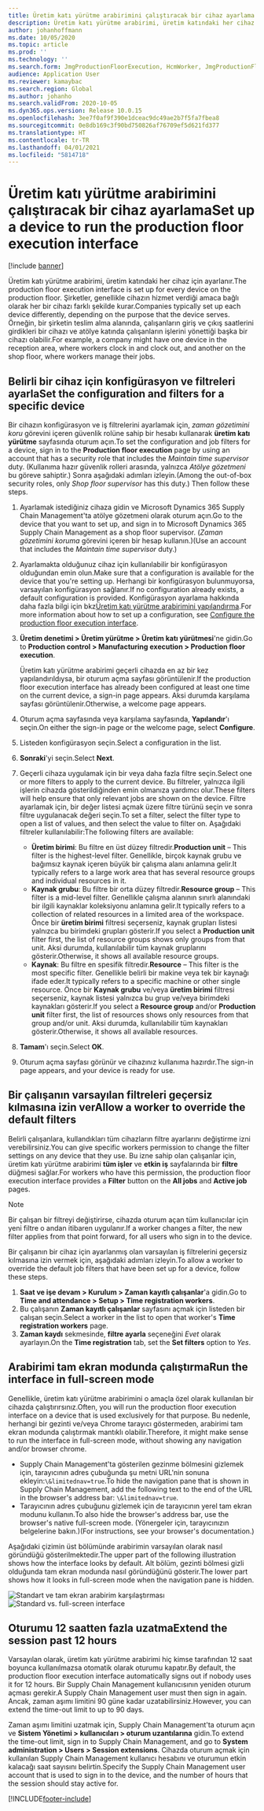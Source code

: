 ```yaml
---
title: Üretim katı yürütme arabirimini çalıştıracak bir cihaz ayarlama
description: Üretim katı yürütme arabirimi, üretim katındaki her cihaz için ayarlanır. Şirketler, genellikle cihazın hizmet verdiği amaca bağlı olarak her bir cihazı farklı şekilde kurar. Örneğin, bir şirketin teslim alma alanında, çalışanların giriş ve çıkış saatlerini girdikleri bir cihazı ve atölye katında çalışanların işlerini yönettiği başka bir cihazı olabilir.
author: johanhoffmann
ms.date: 10/05/2020
ms.topic: article
ms.prod: ''
ms.technology: ''
ms.search.form: JmgProductionFloorExecution, HcmWorker, JmgProductionFloorExecutionDeviceConfiguration
audience: Application User
ms.reviewer: kamaybac
ms.search.region: Global
ms.author: johanho
ms.search.validFrom: 2020-10-05
ms.dyn365.ops.version: Release 10.0.15
ms.openlocfilehash: 3ee7f0af9f390e1dceac9dc49ae2b7f5fa7fbea8
ms.sourcegitcommit: 0e8db169c3f90bd750826af76709ef5d621fd377
ms.translationtype: HT
ms.contentlocale: tr-TR
ms.lasthandoff: 04/01/2021
ms.locfileid: "5814718"
---
```

# <a name="set-up-a-device-to-run-the-production-floor-execution-interface"></a><span data-ttu-id="93a57-105">Üretim katı yürütme arabirimini çalıştıracak bir cihaz ayarlama</span><span class="sxs-lookup"><span data-stu-id="93a57-105">Set up a device to run the production floor execution interface</span></span>

[!include [banner](../includes/banner.md)]

<span data-ttu-id="93a57-106">Üretim katı yürütme arabirimi, üretim katındaki her cihaz için ayarlanır.</span><span class="sxs-lookup"><span data-stu-id="93a57-106">The production floor execution interface is set up for every device on the production floor.</span></span> <span data-ttu-id="93a57-107">Şirketler, genellikle cihazın hizmet verdiği amaca bağlı olarak her bir cihazı farklı şekilde kurar.</span><span class="sxs-lookup"><span data-stu-id="93a57-107">Companies typically set up each device differently, depending on the purpose that the device serves.</span></span> <span data-ttu-id="93a57-108">Örneğin, bir şirketin teslim alma alanında, çalışanların giriş ve çıkış saatlerini girdikleri bir cihazı ve atölye katında çalışanların işlerini yönettiği başka bir cihazı olabilir.</span><span class="sxs-lookup"><span data-stu-id="93a57-108">For example, a company might have one device in the reception area, where workers clock in and clock out, and another on the shop floor, where workers manage their jobs.</span></span>

## <a name="set-the-configuration-and-filters-for-a-specific-device"></a><span data-ttu-id="93a57-109">Belirli bir cihaz için konfigürasyon ve filtreleri ayarla</span><span class="sxs-lookup"><span data-stu-id="93a57-109">Set the configuration and filters for a specific device</span></span>

<span data-ttu-id="93a57-110">Bir cihazın konfigürasyon ve iş filtrelerini ayarlamak için, *zaman gözetimini koru* görevini içeren güvenlik rolüne sahip bir hesabı kullanarak **üretim katı yürütme** sayfasında oturum açın.</span><span class="sxs-lookup"><span data-stu-id="93a57-110">To set the configuration and job filters for a device, sign in to the **Production floor execution** page by using an account that has a security role that includes the *Maintain time supervisor* duty.</span></span> <span data-ttu-id="93a57-111">(Kullanıma hazır güvenlik rolleri arasında, yalnızca *Atölye gözetmeni* bu göreve sahiptir.) Sonra aşağıdaki adımları izleyin.</span><span class="sxs-lookup"><span data-stu-id="93a57-111">(Among the out-of-box security roles, only *Shop floor supervisor* has this duty.) Then follow these steps.</span></span>

1. <span data-ttu-id="93a57-112">Ayarlamak istediğiniz cihaza gidin ve Microsoft Dynamics 365 Supply Chain Management'ta atölye gözetmeni olarak oturum açın.</span><span class="sxs-lookup"><span data-stu-id="93a57-112">Go to the device that you want to set up, and sign in to Microsoft Dynamics 365 Supply Chain Management as a shop floor supervisor.</span></span> <span data-ttu-id="93a57-113">(*Zaman gözetimini koruma* görevini içeren bir hesap kullanın.)</span><span class="sxs-lookup"><span data-stu-id="93a57-113">(Use an account that includes the *Maintain time supervisor* duty.)</span></span>
1. <span data-ttu-id="93a57-114">Ayarlamakta olduğunuz cihaz için kullanılabilir bir konfigürasyon olduğundan emin olun.</span><span class="sxs-lookup"><span data-stu-id="93a57-114">Make sure that a configuration is available for the device that you're setting up.</span></span> <span data-ttu-id="93a57-115">Herhangi bir konfigürasyon bulunmuyorsa, varsayılan konfigürasyon sağlanır.</span><span class="sxs-lookup"><span data-stu-id="93a57-115">If no configuration already exists, a default configuration is provided.</span></span> <span data-ttu-id="93a57-116">Konfigürasyon ayarlama hakkında daha fazla bilgi için bkz[Üretim katı yürütme arabirimini yapılandırma](production-floor-execution-configure.md).</span><span class="sxs-lookup"><span data-stu-id="93a57-116">For more information about how to set up a configuration, see [Configure the production floor execution interface](production-floor-execution-configure.md).</span></span>
1. <span data-ttu-id="93a57-117">**Üretim denetimi \> Üretim yürütme \> Üretim katı yürütmesi**'ne gidin.</span><span class="sxs-lookup"><span data-stu-id="93a57-117">Go to **Production control \> Manufacturing execution \> Production floor execution**.</span></span>

    <span data-ttu-id="93a57-118">Üretim katı yürütme arabirimi geçerli cihazda en az bir kez yapılandırıldıysa, bir oturum açma sayfası görüntülenir.</span><span class="sxs-lookup"><span data-stu-id="93a57-118">If the production floor execution interface has already been configured at least one time on the current device, a sign-in page appears.</span></span> <span data-ttu-id="93a57-119">Aksi durumda karşılama sayfası görüntülenir.</span><span class="sxs-lookup"><span data-stu-id="93a57-119">Otherwise, a welcome page appears.</span></span>

1. <span data-ttu-id="93a57-120">Oturum açma sayfasında veya karşılama sayfasında, **Yapılandır**'ı seçin.</span><span class="sxs-lookup"><span data-stu-id="93a57-120">On either the sign-in page or the welcome page, select **Configure**.</span></span>
1. <span data-ttu-id="93a57-121">Listeden konfigürasyon seçin.</span><span class="sxs-lookup"><span data-stu-id="93a57-121">Select a configuration in the list.</span></span>
1. <span data-ttu-id="93a57-122">**Sonraki**'yi seçin.</span><span class="sxs-lookup"><span data-stu-id="93a57-122">Select **Next**.</span></span>
1. <span data-ttu-id="93a57-123">Geçerli cihaza uygulamak için bir veya daha fazla filtre seçin.</span><span class="sxs-lookup"><span data-stu-id="93a57-123">Select one or more filters to apply to the current device.</span></span> <span data-ttu-id="93a57-124">Bu filtreler, yalnızca ilgili işlerin cihazda gösterildiğinden emin olmanıza yardımcı olur.</span><span class="sxs-lookup"><span data-stu-id="93a57-124">These filters will help ensure that only relevant jobs are shown on the device.</span></span> <span data-ttu-id="93a57-125">Filtre ayarlamak için, bir değer listesi açmak üzere filtre türünü seçin ve sonra filtre uygulanacak değeri seçin.</span><span class="sxs-lookup"><span data-stu-id="93a57-125">To set a filter, select the filter type to open a list of values, and then select the value to filter on.</span></span> <span data-ttu-id="93a57-126">Aşağıdaki filtreler kullanılabilir:</span><span class="sxs-lookup"><span data-stu-id="93a57-126">The following filters are available:</span></span>

    - <span data-ttu-id="93a57-127">**Üretim birimi**: Bu filtre en üst düzey filtredir.</span><span class="sxs-lookup"><span data-stu-id="93a57-127">**Production unit** – This filter is the highest-level filter.</span></span> <span data-ttu-id="93a57-128">Genellikle, birçok kaynak grubu ve bağımsız kaynak içeren büyük bir çalışma alanı anlamına gelir.</span><span class="sxs-lookup"><span data-stu-id="93a57-128">It typically refers to a large work area that has several resource groups and individual resources in it.</span></span>
    - <span data-ttu-id="93a57-129">**Kaynak grubu**: Bu filtre bir orta düzey filtredir.</span><span class="sxs-lookup"><span data-stu-id="93a57-129">**Resource group** – This filter is a mid-level filter.</span></span> <span data-ttu-id="93a57-130">Genellikle çalışma alanının sınırlı alanındaki bir ilgili kaynaklar koleksiyonu anlamına gelir.</span><span class="sxs-lookup"><span data-stu-id="93a57-130">It typically refers to a collection of related resources in a limited area of the workspace.</span></span> <span data-ttu-id="93a57-131">Önce bir **üretim birimi** filtresi seçerseniz, kaynak grupları listesi yalnızca bu birimdeki grupları gösterir.</span><span class="sxs-lookup"><span data-stu-id="93a57-131">If you select a **Production unit** filter first, the list of resource groups shows only groups from that unit.</span></span> <span data-ttu-id="93a57-132">Aksi durumda, kullanılabilir tüm kaynak gruplarını gösterir.</span><span class="sxs-lookup"><span data-stu-id="93a57-132">Otherwise, it shows all available resource groups.</span></span>
    - <span data-ttu-id="93a57-133">**Kaynak**: Bu filtre en spesifik filtredir.</span><span class="sxs-lookup"><span data-stu-id="93a57-133">**Resource** – This filter is the most specific filter.</span></span> <span data-ttu-id="93a57-134">Genellikle belirli bir makine veya tek bir kaynağı ifade eder.</span><span class="sxs-lookup"><span data-stu-id="93a57-134">It typically refers to a specific machine or other single resource.</span></span> <span data-ttu-id="93a57-135">Önce bir **Kaynak grubu** ve/veya **üretim birimi** filtresi seçerseniz, kaynak listesi yalnızca bu grup ve/veya birimdeki kaynakları gösterir.</span><span class="sxs-lookup"><span data-stu-id="93a57-135">If you select a **Resource group** and/or **Production unit** filter first, the list of resources shows only resources from that group and/or unit.</span></span> <span data-ttu-id="93a57-136">Aksi durumda, kullanılabilir tüm kaynakları gösterir.</span><span class="sxs-lookup"><span data-stu-id="93a57-136">Otherwise, it shows all available resources.</span></span>

1. <span data-ttu-id="93a57-137">**Tamam**'ı seçin.</span><span class="sxs-lookup"><span data-stu-id="93a57-137">Select **OK**.</span></span>
1. <span data-ttu-id="93a57-138">Oturum açma sayfası görünür ve cihazınız kullanıma hazırdır.</span><span class="sxs-lookup"><span data-stu-id="93a57-138">The sign-in page appears, and your device is ready for use.</span></span>

## <a name="allow-a-worker-to-override-the-default-filters"></a><span data-ttu-id="93a57-139">Bir çalışanın varsayılan filtreleri geçersiz kılmasına izin ver</span><span class="sxs-lookup"><span data-stu-id="93a57-139">Allow a worker to override the default filters</span></span>

<span data-ttu-id="93a57-140">Belirli çalışanlara, kullandıkları tüm cihazların filtre ayarlarını değiştirme izni verebilirsiniz.</span><span class="sxs-lookup"><span data-stu-id="93a57-140">You can give specific workers permission to change the filter settings on any device that they use.</span></span> <span data-ttu-id="93a57-141">Bu izne sahip olan çalışanlar için, üretim katı yürütme arabirimi **tüm işler** ve **etkin iş** sayfalarında bir **filtre** düğmesi sağlar.</span><span class="sxs-lookup"><span data-stu-id="93a57-141">For workers who have this permission, the production floor execution interface provides a **Filter** button on the **All jobs** and **Active job** pages.</span></span>

> [!NOTE]
> <span data-ttu-id="93a57-142">Bir çalışan bir filtreyi değiştirirse, cihazda oturum açan tüm kullanıcılar için yeni filtre o andan itibaren uygulanır.</span><span class="sxs-lookup"><span data-stu-id="93a57-142">If a worker changes a filter, the new filter applies from that point forward, for all users who sign in to the device.</span></span>

<span data-ttu-id="93a57-143">Bir çalışanın bir cihaz için ayarlanmış olan varsayılan iş filtrelerini geçersiz kılmasına izin vermek için, aşağıdaki adımları izleyin.</span><span class="sxs-lookup"><span data-stu-id="93a57-143">To allow a worker to override the default job filters that have been set up for a device, follow these steps.</span></span>

1. <span data-ttu-id="93a57-144">**Saat ve işe devam \> Kurulum \> Zaman kayıtlı çalışanlar**'a gidin.</span><span class="sxs-lookup"><span data-stu-id="93a57-144">Go to **Time and attendance \> Setup \> Time registration workers**.</span></span>
1. <span data-ttu-id="93a57-145">Bu çalışanın **Zaman kayıtlı çalışanlar** sayfasını açmak için listeden bir çalışan seçin.</span><span class="sxs-lookup"><span data-stu-id="93a57-145">Select a worker in the list to open that worker's **Time registration workers** page.</span></span>
1. <span data-ttu-id="93a57-146">**Zaman kaydı** sekmesinde, **filtre ayarla** seçeneğini *Evet* olarak ayarlayın.</span><span class="sxs-lookup"><span data-stu-id="93a57-146">On the **Time registration** tab, set the **Set filters** option to *Yes*.</span></span>

## <a name="run-the-interface-in-full-screen-mode"></a><span data-ttu-id="93a57-147">Arabirimi tam ekran modunda çalıştırma</span><span class="sxs-lookup"><span data-stu-id="93a57-147">Run the interface in full-screen mode</span></span>

<span data-ttu-id="93a57-148">Genellikle, üretim katı yürütme arabirimini o amaçla özel olarak kullanılan bir cihazda çalıştırırsınız.</span><span class="sxs-lookup"><span data-stu-id="93a57-148">Often, you will run the production floor execution interface on a device that is used exclusively for that purpose.</span></span> <span data-ttu-id="93a57-149">Bu nedenle, herhangi bir gezinti ve/veya Chrome tarayıcı göstermeden, arabirimi tam ekran modunda çalıştırmak mantıklı olabilir.</span><span class="sxs-lookup"><span data-stu-id="93a57-149">Therefore, it might make sense to run the interface in full-screen mode, without showing any navigation and/or browser chrome.</span></span>

- <span data-ttu-id="93a57-150">Supply Chain Management'ta gösterilen gezinme bölmesini gizlemek için, tarayıcının adres çubuğunda şu metni URL'nin sonuna ekleyin:`\&limitednav=true`.</span><span class="sxs-lookup"><span data-stu-id="93a57-150">To hide the navigation pane that is shown in Supply Chain Management, add the following text to the end of the URL in the browser's address bar: `\&limitednav=true`.</span></span>
- <span data-ttu-id="93a57-151">Tarayıcının adres çubuğunu gizlemek için de tarayıcının yerel tam ekran modunu kullanın.</span><span class="sxs-lookup"><span data-stu-id="93a57-151">To also hide the browser's address bar, use the browser's native full-screen mode.</span></span> <span data-ttu-id="93a57-152">(Yönergeler için, tarayıcınızın belgelerine bakın.)</span><span class="sxs-lookup"><span data-stu-id="93a57-152">(For instructions, see your browser's documentation.)</span></span>

<span data-ttu-id="93a57-153">Aşağıdaki çizimin üst bölümünde arabirimin varsayılan olarak nasıl göründüğü gösterilmektedir.</span><span class="sxs-lookup"><span data-stu-id="93a57-153">The upper part of the following illustration shows how the interface looks by default.</span></span> <span data-ttu-id="93a57-154">Alt bölüm, gezinti bölmesi gizli olduğunda tam ekran modunda nasıl göründüğünü gösterir.</span><span class="sxs-lookup"><span data-stu-id="93a57-154">The lower part shows how it looks in full-screen mode when the navigation pane is hidden.</span></span>

<span data-ttu-id="93a57-155">![Standart ve tam ekran arabirim karşılaştırması](media/pfei-full-screen.png "Standart ve tam ekran arabirim karşılaştırması")</span><span class="sxs-lookup"><span data-stu-id="93a57-155">![Standard vs. full-screen interface](media/pfei-full-screen.png "Standard vs. full-screen interface")</span></span>

## <a name="extend-the-session-past-12-hours"></a><span data-ttu-id="93a57-156">Oturumu 12 saatten fazla uzatma</span><span class="sxs-lookup"><span data-stu-id="93a57-156">Extend the session past 12 hours</span></span>

<span data-ttu-id="93a57-157">Varsayılan olarak, üretim katı yürütme arabirimi hiç kimse tarafından 12 saat boyunca kullanılmazsa otomatik olarak oturumu kapatır.</span><span class="sxs-lookup"><span data-stu-id="93a57-157">By default, the production floor execution interface automatically signs out if nobody uses it for 12 hours.</span></span> <span data-ttu-id="93a57-158">Bir Supply Chain Management kullanıcısının yeniden oturum açması gerekir.</span><span class="sxs-lookup"><span data-stu-id="93a57-158">A Supply Chain Management user must then sign in again.</span></span> <span data-ttu-id="93a57-159">Ancak, zaman aşımı limitini 90 güne kadar uzatabilirsiniz.</span><span class="sxs-lookup"><span data-stu-id="93a57-159">However, you can extend the time-out limit to up to 90 days.</span></span>

<span data-ttu-id="93a57-160">Zaman aşımı limitini uzatmak için, Supply Chain Management'ta oturum açın ve **Sistem Yönetimi \> kullanıcıları \> oturum uzantılarına** gidin.</span><span class="sxs-lookup"><span data-stu-id="93a57-160">To extend the time-out limit, sign in to Supply Chain Management, and go to **System administration \> Users \> Session extensions**.</span></span> <span data-ttu-id="93a57-161">Cihazda oturum açmak için kullanılan Supply Chain Management kullanıcı hesabını ve oturumun etkin kalacağı saat sayısını belirtin.</span><span class="sxs-lookup"><span data-stu-id="93a57-161">Specify the Supply Chain Management user account that is used to sign in to the device, and the number of hours that the session should stay active for.</span></span>


[!INCLUDE[footer-include](../../includes/footer-banner.md)]